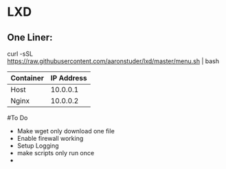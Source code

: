 # LXD

## One Liner:

curl -sSL https://raw.githubusercontent.com/aaronstuder/lxd/master/menu.sh | bash

| Container | IP Address |
| ------------- | ------------- |
| Host  | 10.0.0.1  |
| Nginx  | 10.0.0.2  |

#To Do
- Make wget only download one file
- Enable firewall working
- Setup Logging
- make scripts only run once
- 
